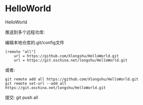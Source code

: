 # HelloWorld
HelloWorld

推送到多个远程仓库:

编辑本地仓库的.git/config文件
```
[remote "all"]
    url = https://github.com/Xlongshu/HelloWorld.git
    url = https://git.oschina.net/longshu/HelloWorld.git
```
或者:
```
git remote add all https://github.com/Xlongshu/HelloWorld.git
git remote set-url --add all https://git.oschina.net/longshu/HelloWorld.git
```

提交: git push all